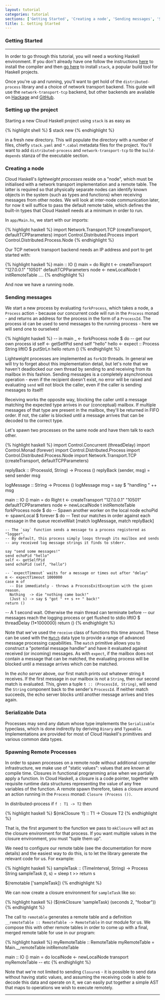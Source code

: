```yaml
---
layout: tutorial
categories: tutorial
sections: ['Getting Started', 'Creating a node', 'Sending messages', 'Spawning Remote Processes']
title: 1. Getting Started
---
```


### Getting Started

-----

In order to go through this tutorial, you will need a working Haskell
environment. If you don't already have one follow the instructions
[here](https://www.haskell.org/downloads) to install the compiler and
then
[go here](https://github.com/commercialhaskell/stack/wiki/Downloads)
to install `stack`, a popular build tool for Haskell projects.

Once you're up and running, you'll want to get hold of the
`distributed-process` library and a choice of network transport
backend. This guide will use the `network-transport-tcp` backend, but
other backends are available on [Hackage](https://hackage.haskell.org)
and [GitHub](https://github.com).

### Setting up the project

Starting a new Cloud Haskell project using `stack` is as easy as

{% highlight shell %}
$ stack new
{% endhighlight %}

in a fresh new directory. This will populate the directory with
a number of files, chiefly `stack.yaml` and `*.cabal` metadata files
for the project. You'll want to add `distributed-process` and
`network-transport-tcp` to the `build-depends` stanza of the
executable section.

### Creating a node

Cloud Haskell's *lightweight processes* reside on a "node", which must
be initialised with a network transport implementation and a remote table.
The latter is required so that physically separate nodes can identify known
objects in the system (such as types and functions) when receiving messages
from other nodes. We will look at inter-node communication later, for now
it will suffice to pass the default remote table, which defines the built-in
types that Cloud Haskell needs at a minimum in order to run.

In `app/Main.hs`, we start with our imports:

{% highlight haskell %}
import Network.Transport.TCP (createTransport, defaultTCPParameters)
import Control.Distributed.Process
import Control.Distributed.Process.Node
{% endhighlight %}

Our TCP network transport backend needs an IP address and port to get started
with:

{% highlight haskell %}
main :: IO ()
main = do
  Right t <- createTransport "127.0.0.1" "10501" defaultTCPParameters
  node <- newLocalNode t initRemoteTable
  ....
{% endhighlight %}

And now we have a running node.

### Sending messages

We start a new process by evaluating `forkProcess`, which takes a node,
a `Process` action - because our concurrent code will run in the `Process`
monad - and returns an address for the process in the form of a `ProcessId`.
The process id can be used to send messages to the running process - here we
will send one to ourselves!

{% highlight haskell %}
-- in main
  _ <- forkProcess node $ do
    -- get our own process id
    self <- getSelfPid
    send self "hello"
    hello <- expect :: Process String
    liftIO $ putStrLn hello
  return ()
{% endhighlight %}

Lightweight processes are implemented as `forkIO` threads. In general we will
try to forget about this implementation detail, but let's note that we
haven't deadlocked our own thread by sending to and receiving from its mailbox
in this fashion. Sending messages is a completely asynchronous operation - even
if the recipient doesn't exist, no error will be raised and evaluating `send`
will not block the caller, even if the caller is sending messages to itself!

Receiving works the opposite way, blocking the caller until a message
matching the expected type arrives in our (conceptual) mailbox. If multiple
messages of that type are present in the mailbox, they'll be returned in FIFO
order. If not, the caller is blocked until a message arrives that can be
decoded to the correct type.

Let's spawn two processes on the same node and have them talk to each other.

{% highlight haskell %}
import Control.Concurrent (threadDelay)
import Control.Monad (forever)
import Control.Distributed.Process
import Control.Distributed.Process.Node
import Network.Transport.TCP (createTransport, defaultTCPParameters)

replyBack :: (ProcessId, String) -> Process ()
replyBack (sender, msg) = send sender msg

logMessage :: String -> Process ()
logMessage msg = say $ "handling " ++ msg

main :: IO ()
main = do
  Right t <- createTransport "127.0.0.1" "10501" defaultTCPParameters
  node <- newLocalNode t initRemoteTable
  forkProcess node $ do
    -- Spawn another worker on the local node
    echoPid <- spawnLocal $ forever $ do
      -- Test our matches in order against each message in the queue
      receiveWait [match logMessage, match replyBack]

    -- The `say` function sends a message to a process registered as "logger".
    -- By default, this process simply loops through its mailbox and sends
    -- any received log message strings it finds to stderr.

    say "send some messages!"
    send echoPid "hello"
    self <- getSelfPid
    send echoPid (self, "hello")

    -- `expectTimeout` waits for a message or times out after "delay"
    m <- expectTimeout 1000000
    case m of
      -- Die immediately - throws a ProcessExitException with the given reason.
      Nothing  -> die "nothing came back!"
      (Just s) -> say $ "got " ++ s ++ " back!"
    return ()

  -- A 1 second wait. Otherwise the main thread can terminate before
  -- our messages reach the logging process or get flushed to stdio
  liftIO $ threadDelay (1*1000000)
  return ()
{% endhighlight %}

Note that we've used the `receive` class of functions this time around.
These can be used with the [`Match`][5] data type to provide a range of
advanced message processing capabilities. The `match` primitive allows you
to construct a "potential message handler" and have it evaluated
against received (or incoming) messages. As with `expect`, if the mailbox does
not contain a message that can be matched, the evaluating process will be
blocked until a message arrives which _can_ be matched.

In the _echo server_ above, our first match prints out whatever string it
receives. If the first message in our mailbox is not a `String`, then our second
match is evaluated. This, given a tuple `t :: (ProcessId, String)`, will send
the `String` component back to the sender's `ProcessId`. If neither match
succeeds, the echo server blocks until another message arrives and
tries again.

### Serializable Data

Processes may send any datum whose type implements the `Serializable` typeclass,
which is done indirectly by deriving `Binary` and `Typeable`. Implementations are
provided for most of Cloud Haskell's primitives and various common data types.

### Spawning Remote Processes

In order to spawn processes on a remote node without additional compiler
infrastructure, we make use of "static values": values that are known at
compile time. Closures in functional programming arise when we partially
apply a function. In Cloud Haskell, a closure is a code pointer, together
with requisite runtime data structures representing the value of any free
variables of the function. A remote spawn therefore, takes a closure around
an action running in the `Process` monad: `Closure (Process ())`.

In distributed-process if `f : T1 -> T2` then

{% highlight haskell %}
  $(mkClosure 'f) :: T1 -> Closure T2
{% endhighlight %}

That is, the first argument to the function we pass to `mkClosure` will act
as the closure environment for that process. If you want multiple values
in the closure environment, you must "tuple them up".

We need to configure our remote table (see the documentation for more details)
and the easiest way to do this, is to let the library generate the relevant
code for us. For example:

{% highlight haskell %}
sampleTask :: (TimeInterval, String) -> Process String
sampleTask (t, s) = sleep t >> return s

$(remotable ['sampleTask])
{% endhighlight %}

We can now create a closure environment for `sampleTask` like so:

{% highlight haskell %}
($(mkClosure 'sampleTask) (seconds 2, "foobar"))
{% endhighlight %}

The call to `remotable` generates a remote table and a definition
`__remoteTable :: RemoteTable -> RemoteTable` in our module for us.
We compose this with other remote tables in order to come up with a
final, merged remote table for use in our program:

{% highlight haskell %}
myRemoteTable :: RemoteTable
myRemoteTable = Main.__remoteTable initRemoteTable

main :: IO ()
main = do
 localNode <- newLocalNode transport myRemoteTable
 -- etc
{% endhighlight %}

Note that we're not limited to sending `Closure`s - it is possible to send data
without having static values, and assuming the receiving code is able to decode
this data and operate on it, we can easily put together a simple AST that maps
to operations we wish to execute remotely.

------

[1]: /static/doc/distributed-process/Control-Distributed-Process.html#v:Message
[2]: http://hackage.haskell.org/package/distributed-process
[3]: /static/doc/distributed-process-platform/Control-Distributed-Process-Platform-Async.html
[4]: /static/doc/distributed-process-platform/Control-Distributed-Process-Platform-ManagedProcess.htmlv:callAsync
[5]: http://hackage.haskell.org/packages/archive/distributed-process/latest/doc/html/Control-Distributed-Process-Internal-Primitives.html#t:Match

